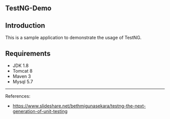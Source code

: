 TestNG-Demo
---

## Introduction
This is a sample application to demonstrate the usage of TestNG.


## Requirements

- JDK 1.8
- Tomcat 8
- Maven 3
- Mysql 5.7


---
References:

- https://www.slideshare.net/bethmigunasekara/testng-the-next-generation-of-unit-testing
